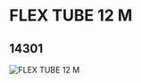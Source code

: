 # FLEX TUBE 12 M
## 14301
![FLEX TUBE 12 M](https://lc-www-live-s.legocdn.com/media/bricks/5/2/6056596.jpg)